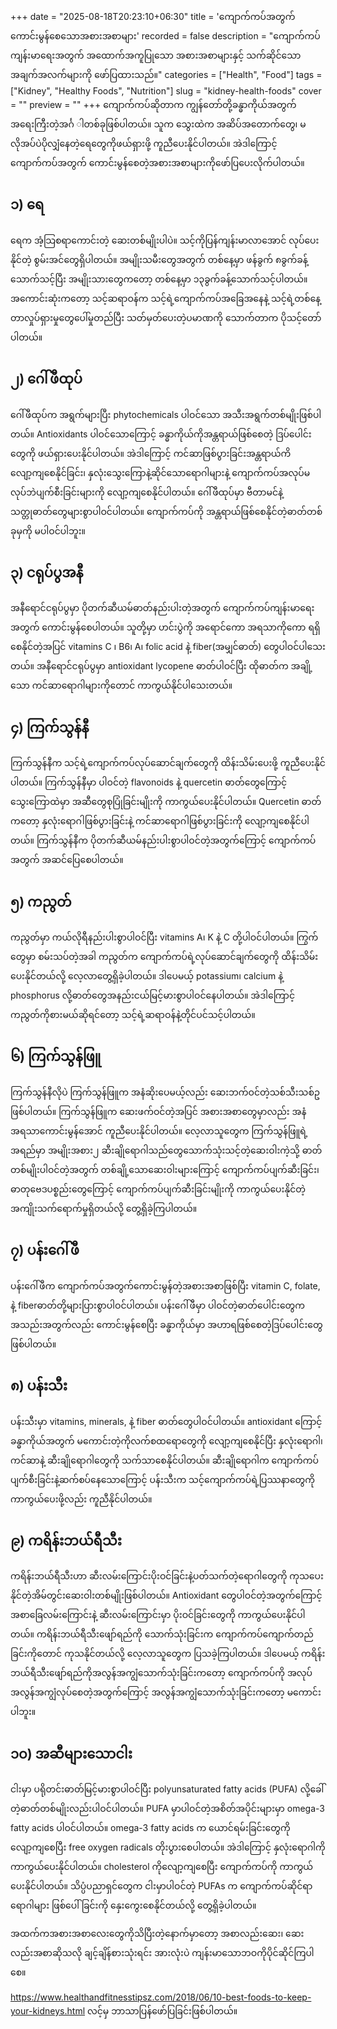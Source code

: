 +++
date = "2025-08-18T20:23:10+06:30"
title = 'ကျောက်ကပ်အတွက်ကောင်းမွန်စေသောအစားအစာများ'
recorded = false
description = "ကျောက်ကပ်ကျန်းမာရေးအတွက် အထောက်အကူပြုသော အစားအစာများနှင့် သက်ဆိုင်သော အချက်အလက်များကို ဖော်ပြထားသည်။"
categories = ["Health", "Food"]
tags = ["Kidney", "Healthy Foods", "Nutrition"]
slug = "kidney-health-foods"
cover = ""
preview = ""
+++
ကျောက်ကပ်ဆိုတာက ကျွန်တော်တို့ခန္ဓာကိုယ်အတွက်အရေးကြီးတဲ့အင်္ဂ ါတစ်ခုဖြစ်ပါတယ်။ သူက သွေးထဲက အဆိပ်အတောက်တွေ၊ မလိုအပ်ပဲပိုလျှံနေတဲ့ရေတွေကိုဖယ်ရှားဖို့ ကူညီပေးနိုင်ပါတယ်။ အဲဒါကြောင့် ကျောက်ကပ်အတွက် ကောင်းမွန်စေတဲ့အစားအစာများကိုဖော်ပြပေးလိုက်ပါတယ်။

## ၁) ရေ
ရေက အံ့သြစရာကောင်းတဲ့ ဆေးတစ်မျိုးပါပဲ။ သင့်ကိုပြန်ကျန်းမာလာအောင် လုပ်ပေးနိုင်တဲ့ စွမ်းအင်တွေရှိပါတယ်။ အမျိုးသမီးတွေအတွက် တစ်နေ့မှာ ဖန်ခွက် ၈ခွက်ခန့်သောက်သင့်ပြီး အမျိုးသားတွေကတော့ တစ်နေ့မှာ ၁၃ခွက်ခန့်သောက်သင့်ပါတယ်။ အကောင်းဆုံးကတော့ သင့်ဆရာဝန်က သင့်ရဲ့ကျောက်ကပ်အခြေအနေနဲ့ သင့်ရဲ့တစ်နေ့တာလှုပ်ရှားမှုတွေပေါ်မှုတည်ပြီး သတ်မှတ်ပေးတဲ့ပမာဏကို သောက်တာက ပိုသင့်တော်ပါတယ်။

## ၂) ဂေါ်ဖီထုပ်
ဂေါ်ဖီထုပ်က အရွက်များပြီး phytochemicals ပါဝင်သော အသီးအရွက်တစ်မျိုးဖြစ်ပါတယ်။ Antioxidants ပါဝင်သောကြောင့် ခန္ဓာကိုယ်ကိုအန္တရာယ်ဖြစ်စေတဲ့ ဒြပ်ပေါင်းတွေကို ဖယ်ရှားပေးနိုင်ပါတယ်။
အဲဒါကြောင့် ကင်ဆာဖြစ်ပွားခြင်းအန္တရာယ်ကိ လျော့ကျစေနိုင်ခြင်း၊ နှလုံးသွေးကြောနဲ့ဆိုင်သောရောဂါများနဲ့ ကျောက်ကပ်အလုပ်မလုပ်ဘဲပျက်စီးခြင်းများကို လျော့ကျစေနိုင်ပါတယ်။ ဂေါ်ဖီထုပ်မှာ ဗီတာမင်နဲ့ သတ္တုဓာတ်တွေများစွာပါဝင်ပါတယ်။ ကျောက်ကပ်ကို
အန္တရာယ်ဖြစ်စေနိုင်တဲ့ဓာတ်တစ်ခုမှကို မပါဝင်ပါဘူး။

## ၃) ငရုပ်ပွအနီ
အနီရောင်ငရုပ်ပွမှာ ပိုတက်ဆီယမ်ဓာတ်နည်းပါးတဲ့အတွက် ကျောက်ကပ်ကျန်းမာရေးအတွက် ကောင်းမွန်စေပါတယ်။ သူတို့မှာ ဟင်းပွဲကို အရောင်ကော အရသာကိုကော ရရှိစေနိုင်တဲ့အပြင် vitamins C ၊ B6၊ A၊ folic acid နဲ့ fiber(အမျှင်ဓာတ်) တွေပါဝင်ပါသေးတယ်။ အနီရောင်ငရုပ်ပွမှာ antioxidant lycopene ဓာတ်ပါဝင်ပြီး ထိုဓာတ်က အချို့သော ကင်ဆာရောဂါများကိုတောင် ကာကွယ်နိုင်ပါသေးတယ်။

## ၄) ကြက်သွန်နီ
ကြက်သွန်နီက သင့်ရဲ့ကျောက်ကပ်လုပ်ဆောင်ချက်တွေကို ထိန်းသိမ်းပေးဖို့ ကူညီပေးနိုင်ပါတယ်။
ကြက်သွန်နီမှာ ပါဝင်တဲ့ flavonoids နဲ့ quercetin ဓာတ်တွေကြောင့် သွေးကြောထဲမှာ အဆီတွေစုပြုံခြင်းမျိုးကို ကာကွယ်ပေးနိုင်ပါတယ်။ Quercetin ဓာတ်ကတော့ နှလုံးရောဂါဖြစ်ပွားခြင်းနဲ့ ကင်ဆာရောဂါဖြစ်ပွားခြင်းကို လျော့ကျစေနိုင်ပါတယ်။ ကြက်သွန်နီက ပိုတက်ဆီယမ်နည်းပါးစွာပါဝင်တဲ့အတွက်ကြောင့် ကျောက်ကပ်အတွက် အဆင်ပြေစေပါတယ်။

## ၅) ကညွတ်
ကညွတ်မှာ ကယ်လိုရီနည်းပါးစွာပါဝင်ပြီး vitamins A၊ K နဲ့ C တို့ပါဝင်ပါတယ်။
ကြွက်တွေမှာ စမ်းသပ်တဲ့အခါ ကညွတ်က ကျောက်ကပ်ရဲ့လုပ်ဆောင်ချက်တွေကို ထိန်းသိမ်းပေးနိုင်တယ်လို့ လေ့လာတွေ့ရှိခဲ့ပါတယ်။
ဒါပေမယ့် potassium၊ calcium နဲ့ phosphorus လို့ဓာတ်တွေအနည်းငယ်မြင့်မားစွာပါဝင်နေပါတယ်။
အဲဒါကြောင့် ကညွတ်ကိုစားမယ်ဆိုရင်တော့ သင့်ရဲ့ဆရာဝန်နဲ့တိုင်ပင်သင့်ပါတယ်။

## ၆) ကြက်သွန်ဖြူ
ကြက်သွန်နီလိုပဲ ကြက်သွန်ဖြူက အနံဆိုးပေမယ့်လည်း ဆေးဘက်ဝင်တဲ့သစ်သီးသစ်ဥ ဖြစ်ပါတယ်။
ကြက်သွန်ဖြူက ဆေးဖက်ဝင်တဲ့အပြင် အစားအစာတွေမှာလည်း အနံအရသာကောင်းမွန်အောင်
ကူညီပေးနိုင်ပါတယ်။ လေ့လာသူတွေက ကြက်သွန်ဖြူရဲ့အရည်မှာ အမျိုးအစား၂
ဆီးချိုရောဂါသည်တွေသောက်သုံးသင့်တဲ့ဆေးဝါးကဲ့သို့ ဓာတ်တစ်မျိုးပါဝင်တဲ့အတွက်
တစ်ချို့သောဆေးဝါးများကြောင့် ကျောက်ကပ်ပျက်ဆီးခြင်း၊ ဓာတုဗေဒပစ္စည်းတွေကြောင့်
ကျောက်ကပ်ပျက်ဆီးခြင်းမျိုးကို ကာကွယ်ပေးနိုင်တဲ့အကျိုးသက်ရောက်မှုရှိတယ်လို့ တွေ့ရှိခဲ့ကြပါတယ်။

## ၇) ပန်းဂေါ်ဖီ
ပန်းဂေါ်ဖီက ကျောက်ကပ်အတွက်ကောင်းမွန်တဲ့အစားအစာဖြစ်ပြီး vitamin C, folate, နဲ့ fiberဓာတ်တို့များပြားစွာပါဝင်ပါတယ်။
ပန်းဂေါ်ဖီမှာ ပါဝင်တဲ့ဓာတ်ပေါင်းတွေက အသည်းအတွက်လည်း ကောင်းမွန်စေပြီး
ခန္ဓာကိုယ်မှာ အဟာရဖြစ်စေတဲ့ဒြပ်ပေါင်းတွေဖြစ်ပါတယ်။

## ၈) ပန်းသီး
ပန်းသီးမှာ vitamins, minerals, နဲ့ fiber ဓာတ်တွေပါဝင်ပါတယ်။ antioxidant ကြောင့် ခန္ဓာကိုယ်အတွက် မကောင်းတဲ့ကိုလက်စထရောတွေကို လျော့ကျစေနိုင်ပြီး နှလုံးရောဂါ၊ ကင်ဆာနဲ့ ဆီးချိုရောဂါတွေကို သက်သာစေနိုင်ပါတယ်။ ဆီးချိုရောဂါက ကျောက်ကပ်ပျက်စီးခြင်းနဲ့ဆက်စပ်နေသောကြောင့်
ပန်းသီးက သင့်ကျောက်ကပ်ရဲ့ပြဿနာတွေကို ကာကွယ်ပေးဖို့လည်း ကူညီနိုင်ပါတယ်။

## ၉) ကရိန်းဘယ်ရီသီး
ကရိန်းဘယ်ရီသီးဟာ ဆီးလမ်းကြောင်းပိုးဝင်ခြင်းနဲ့ပတ်သက်တဲ့ရောဂါတွေကို ကုသပေးနိုင်တဲ့အိမ်တွင်းဆေးဝါးတစ်မျိုးဖြစ်ပါတယ်။
Antioxidant တွေပါဝင်တဲ့အတွက်ကြောင့် အစာခြေလမ်းကြောင်းနဲ့ ဆီးလမ်းကြောင်းမှာ ပိုးဝင်ခြင်းတွေကို ကာကွယ်ပေးနိုင်ပါတယ်။ ကရိန်းဘယ်ရီသီးဖျော်ရည်ကို
သောက်သုံးခြင်းက ကျောက်ကပ်ကျောက်တည်ခြင်းကိုတောင် ကုသနိုင်တယ်လို့
လေ့လာသူတွေက ပြသခဲ့ကြပါတယ်။ ဒါပေမယ့် ကရိန်းဘယ်ရီသီးဖျော်ရည်ကိုအလွန်အကျွံသောက်သုံးခြင်းကတော့ ကျောက်ကပ်ကို အလုပ်အလွန်အကျွံလုပ်စေတဲ့အတွက်ကြောင့် အလွန်အကျွံသောက်သုံးခြင်းကတော့ မကောင်းပါဘူး။

## ၁၀) အဆီများသောငါး
ငါးမှာ ပရိုတင်းဓာတ်မြင့်မားစွာပါဝင်ပြီး polyunsaturated fatty acids (PUFA) လို့ခေါ်တဲ့ဓာတ်တစ်မျိုးလည်းပါဝင်ပါတယ်။
PUFA မှာပါဝင်တဲ့အစိတ်အပိုင်းများမှာ omega-3 fatty acids ပါဝင်ပါတယ်။ omega-3 fatty acids က ယောင်ရမ်းခြင်းတွေကို လျော့ကျစေပြီး free oxygen radicals တိုးပွားစေပါတယ်။ အဲဒါကြောင့် နှလုံးရောဂါကိုကာကွယ်ပေးနိုင်ပါတယ်။ cholesterol ကိုလျော့ကျစေပြီး ကျောက်ကပ်ကို
ကာကွယ်ပေးနိုင်ပါတယ်။
သိပ္ပံပညာရှင်တွေက ငါးမှာပါဝင်တဲ့ PUFAs က ကျောက်ကပ်ဆိုင်ရာရောဂါများ ဖြစ်ပေါ်ခြင်းကို
နှေးကွေးစေနိုင်တယ်လို့ တွေ့ရှိခဲ့ပါတယ်။

အထက်ကအစားအစာလေးတွေကိုသိပြီးတဲ့နောက်မှာတော့ အစာလည်းဆေး၊ ဆေးလည်းအစာဆိုသလို ချင့်ချိန်စားသုံးရင်း အားလုံးပဲ ကျန်းမာသောဘဝကိုပိုင်ဆိုင်ကြပါစေ။

https://www.healthandfitnesstipsz.com/2018/06/10-best-foods-to-keep-your-kidneys.html လင့်မှ ဘာသာပြန်ဖော်ပြခြင်းဖြစ်ပါတယ်။